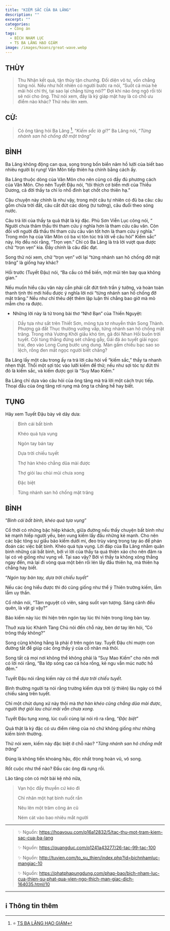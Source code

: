 ```yaml
---
title: "KIẾM SẮC CỦA BA LĂNG"
description: ""
excerpt: ""
categories:
  - Công án
tags:
  - BÍCH NHAM LỤC
  - TS BA LĂNG HẠO GIÁM
image: /images/koans/great-wave.webp
---
```


## THÙY

> Thu Nhận kết quả, tận thủy tận chunhg. Đối diện vô tư, vốn chẳng từng nói.
> Nếu như hốt nhiên có người bước ra nói, “Suốt cả mùa hè mãi hỏi chỉ thị, tại sao lại chẳng từng nói?” Đợi khi nào ông ngộ rồi tôi sẽ nói cho ông.
> Thử nói xem, đây là kỳ giáp mặt hay là có chỗ ưu điểm nào khác? Thử nêu lên xem.

## CỬ:

> Có ông tăng hỏi Ba Lăng [^1], “_Kiếm sắc là gì_?”
> Ba Lăng nói, “_Từng nhánh san hô chống đỡ mặt trăng_”

## BÌNH

Ba Lăng không động can qua, song trong bốn biển năm hồ lưỡi của biết bao nhiêu người bị rụng! Vân Môn tiếp thiên hạ chính bằng cách ấy.

Ba Lăng thuộc dòng của Vân Môn cho nên cũng có đầy đủ phương cách của Vân Môn. Cho nên Tuyết Đậu nói, “tôi thích cơ biến mới của Thiều Dương, cả đời thầy ta chỉ lo nhổ đinh bạt chốt cho thiên hạ.”

Câu chuyện này chính là như vậy, trong một câu tự nhiên có đủ ba câu: câu gồm chứa trời đất, câu cắt đứt các dòng (tư tưởng), câu đuổi theo sóng nước.

Câu trả lời của thầy ta quả thật là kỳ đặc. Phù Sơn Viễn Lục công nói, “ Người chưa thâm thấu thì tham cứu ý nghĩa hơn là tham cứu câu văn. Còn đối với người đã thấu thì tham cứu câu văn tốt hơn là tham cứu ý nghĩa.” Trong môn hạ của Vân Môn có ba vị tôn túc trả lời về câu hỏi” Kiếm sắc” này. Họ đều nói rằng, “Trọn vẹn.” Chỉ có Ba Lăng là trả lời vượt qua được chữ “trọn vẹn” kia. Đây chính là câu đắc đạt.

Song thử nói xem, chữ “trọn vẹn” với lại “từng nhánh san hô chống đỡ mặt trăng” là giống hay khác?

Hồi trước (Tuyết Đậu) nói, “Ba cầu có thể biến, một mũi tên bay qua không gian.”

Nếu muốn hiểu câu văn này cần phải cắt đứt tình trần ý tưởng, và hoàn toàn thanh tịnh thì mới hiểu được ý nghĩa lời nói “từng nhánh san hố chống đỡ mặt trăng.” Nếu như chỉ thêu dệt thêm lập luận thì chẳng bao giờ mà mò mẫm cho ra được.

- Những lời này là tử trong bài thơ “Nhớ Bạn” của Thiền Nguyệt:

> Dầy tựa như sắt trên Thiết Sơn,
> mỏng tựa tơ nhuyễn thân Song Thành.
> Phượng gà đất Thục thường vướng vấp,
> từng nhánh san hô chống mặt trăng.
> Trong nhà Vương Khởi giấu khó tìm,
> gã đói Nhan Hồi buồn trời tuyết.
> Cội tùng thẳng đứng sét chẳng gẫy,
> Gái đá áo tuyết giải ngọc trai,
> đeo vào Long Cung bước ung dung.
> Màn gấm chiếu bạc sao so lệch,
> rồng đen mất ngọc người biết chăng?

Ba Lăng lấy một câu trong ấy ra trả lời câu hỏi về “kiếm sắc,” thầy ta nhanh nhẹn thật.
Thổi một sợi tóc vào lưỡi kiếm để thử; nếu như sợi tóc tự đứt thì đó là kiếm sắc, và kiếm được gọi là “Suy Mao Kiếm.”

Ba Lăng chỉ dựa vào câu hỏi của ông tăng mà trả lời một cách trực tiếp.
Thoại đầu của ông tăng rơi rụng mà ông ta chẳng hề hay biết.

## TỤNG

Hãy xem Tuyết Đậu bày vẽ dây dưa:

> Bình cái bất bình
>
> Khéo quá tựa vụng
>
> Ngón tay bán tay
>
> Dựa trời chiếu tuyết
>
> Thợ hàn khéo chẳng dũa mài được
>
> Thợ giỏi lau chùi mũi chưa xong
>
> Đặc biệt
>
> Từng nhánh san hô chống mặt trăng

## BÌNH

“_Bình cái bất bình, khéo quá tựa vụng_”

Cổ thời có những bậc hiệp khách, giữa đường nếu thấy chuyện bất bình như kẻ mạnh hiếp người yếu, bèn vung kiếm lấy đầu những kẻ mạnh.
Cho nên các bậc tông sư giấu bảo kiếm dưới mi, đeo trùy vàng trong tay áo để phán đoán các việc bất bình.
Khéo quá tựa vụng. Lời đáp của Ba Lăng nhằm quân bình những cái bất bình, bởi vì lời của thầy ta quá thiện xảo cho nên đâm ra lại có vẻ giống như vụng về. Tại sao vậy? Bởi vì thầy ta không xông thẳng ngay đến, mà lại đi vòng qua một bên rồi lén lấy đầu thiên hạ, mà thiên hạ chẳng hay biết.

“_Ngón tay bàn tay, dựa trời chiếu tuyết_”

Nếu các ông hiểu được thì đó cũng giống như thể ỷ Thiên trường kiếm, lẫm lẫm uy thần.

Cổ nhân nói, “Tâm nguyệt cô viên, sáng suốt vạn tượng. Sáng cảnh đều quên, là vật gì vậy?”

Bảo kiếm này lúc thì hiện trên ngón tay lúc thì hiện trong lòng bàn tay.

Thuở xưa lúc Khánh Tàng Chủ nói đến chỗ này, bèn dơ tay lên hỏi, ”Có trông thấy không?”

Song cũng không hẳng là phải ở trên ngón tay. Tuyết Đậu chỉ mượn con đường tắt để giúp các ông thấy ý của cổ nhân mà thôi.

Song tất cả mọi nơi không thể không phải là “Suy Mao Kiếm” cho nên mới có lời nói rằng, “Ba lớp sóng cao cá hóa rồng, kẻ ngu vẫn múc nước hồ đêm.”

Tuyết Đậu nói rằng kiếm này có thể _dựa trời chiếu tuyết_.

Bình thường người ta nói rằng trường kiếm dựa trời (ỷ thiên) lâu ngày có thể chiếu sáng trên tuyết.

Chỉ một chút dụng xứ này thôi mà _thợ hàn khéo cũng chẳng dũa mài được_, người _thợ giỏi lau chùi mãi vẫn chưa xong_.

Tuyết Đậu tụng xong, lúc cuối cùng lại nói rõ ra rằng, “_Đặc biệt_”

Quả thật là kỳ đặc có ưu điểm riêng của nó chứ không giống như những kiếm bình thường.

Thử nói xem, kiếm này đặc biệt ở chỗ nào? “_Từng nhánh san hô chống mắt trăng_”

Đúng là không tiền khoáng hậu, độc nhất trong hoàn vũ, vô song.

Rốt cuộc như thế nào? Đầu các ông đã rụng rồi.

Lão tăng còn có một bài kệ nhỏ nữa,

> Vạn hộc đầy thuyền cứ kéo đi
>
> Chỉ nhân một hạt bình nuốt rắn
>
> Nêu lên một trăm công án cũ
>
> Ném cát vào bao nhiêu mắt người

<hr class="blog-rule" />

> ✨ Nguồn: https://hoavouu.com/p16a12832/5/tac-thu-mot-tram-kiem-sac-cua-ba-lang
>
> ✨ Nguồn: https://quangduc.com/p1241a43277/26-tac-99-tac-100
>
> ✨ Nguồn: http://tuvien.com/to_su_thien/index.php?id=bichnhamluc-mangiac-10
>
> ✨ Nguồn: https://phatphapungdung.com/phap-bao/bich-nham-luc-cua-thien-su-phat-qua-vien-ngo-thich-man-giac-dich-164035.html/10

<hr class="blog-rule" />

## ℹ️ Thông tin thêm

[^1]: ⭐️ <a href="https://blog.phapthihoi.org/gt-member/ts-ba-lang-hao-giam/" target="_blank">TS BA LĂNG HẠO GIÁM</a>
